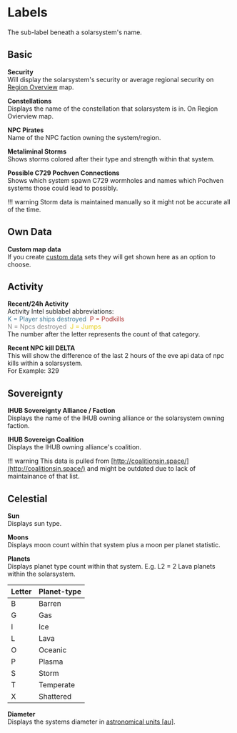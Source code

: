 # Labels
The sub-label beneath a solarsystem's name.

## Basic
**Security**<br>
Will display the solarsystem's security or average regional security on [Region Overview](https://eveeye.readthedocs.io/en/latest/map/layout/) map.

**Constellations**<br>
Displays the name of the constellation that solarsystem is in. On Region Ovierview map.

**NPC Pirates**<br>
Name of the NPC faction owning the system/region.

**Metaliminal Storms**<br>
Shows storms colored after their type and strength within that system.

**Possible C729 Pochven Connections**<br>
Shows which system spawn C729 wormholes and names which Pochven systems those could lead to possibly.

!!! warning
    Storm data is maintained manually so it might not be accurate all of the time.

## Own Data
**Custom map data**<br>
If you create [custom data](https://eveeye.readthedocs.io/en/latest/data/database/) sets they will get shown here as an option to choose.

## Activity
**Recent/24h Activity**<br>
Activity Intel sublabel abbreviations:<br><span style="color:#437c97">K = Player ships destroyed</span>&nbsp;&nbsp;<span style="color:#ac2d2d">P = Podkills</span><br><span style="color:#888888">N = Npcs destroyed</span>&nbsp;&nbsp;<span style="color:#e6cf18">J = Jumps</span><br>
The number after the letter represents the count of that category.<br>

**Recent NPC kill DELTA**<br>
This will show the difference of the last 2 hours of the eve api data of npc kills within a solarsystem.<br>
For Example: 329 


## Sovereignty
**IHUB Sovereignty Alliance / Faction**<br>
Displays the name of the IHUB owning alliance or the solarsystem owning faction.

**IHUB Sovereign Coalition**<br>
Displays the IHUB owning alliance's coalition.

!!! warning
    This data is pulled from [http://coalitionsin.space/](http://coalitionsin.space/) and might be outdated due to lack of maintainance of that list.

## Celestial
**Sun**<br>
Displays sun type.

**Moons**<br>
Displays moon count within that system plus a moon per planet statistic.

**Planets**<br>
Displays planet type count within that system.
E.g. L2 = 2 Lava planets within the solarsystem.

|Letter| Planet-type|
|--|--|
| B | Barren|
| G | Gas|
| I | Ice |
| L | Lava |
| O | Oceanic |
| P | Plasma |
| S | Storm |
| T | Temperate|
| X | Shattered|

**Diameter**<br>
Displays the systems diameter in <a href="https://en.wikipedia.org/wiki/Astronomical_unit" target="_blank">astronomical units [au]</a>.

<!--stackedit_data:
eyJoaXN0b3J5IjpbLTE3NTQ1NTYyNjMsMTA3MDcwMjQ3OSwtMT
c4NTA1NjQ3MiwtMTkzMjI2NTE3OCwtMzg0ODMyNTU5LDExMjM1
MDIyNzMsLTIwMjg5MTUwMDIsMTkxNTkzNTQ2NywtMTE4NDQ2Mj
QzNiwxODY1ODEyNDcsMTY1NTYzODU5OV19
-->